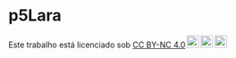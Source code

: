 # p5Lara

<p xmlns:cc="http://creativecommons.org/ns#" >Este trabalho está
licenciado sob <a
href="https://creativecommons.org/licenses/by-nc/4.0/?ref=chooser- v1"
target="_blank" rel="license noopener noreferrer"
style="display:inline-block;">CC BY-NC 4.0<img
style="height:22px!important;margin-left:3px;vertical-align :texto
inferior;" src="https://mirrors.creativecommons.org/presskit/icons/cc.svg?ref=chooser-v1"
alt=""><img style="height:22px!important;margin-left:3px;vertical
-align:texto inferior;"
src="https://mirrors.creativecommons.org/presskit/icons/by.svg?ref=chooser-v1"
alt=""><img style="height:22px!important;margin-left:3px;vertical
-align:texto inferior;"
src="https://mirrors.creativecommons.org/presskit/icons/nc.svg?ref=chooser-v1"
alt=""></a></p>
